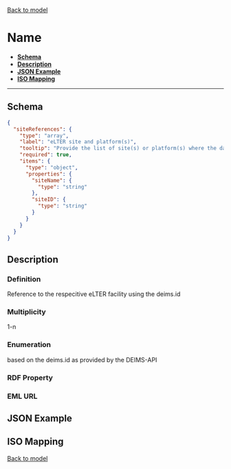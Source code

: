 [Back to model](_base.md)

# Name

- **[Schema](#schema)**
- **[Description](#description)**
- **[JSON Example](#json-example)**
- **[ISO Mapping](#iso-mapping)**
---
## Schema
```json
{
  "siteReferences": {
    "type": "array",
    "label": "eLTER site and platform(s)",
    "tooltip": "Provide the list of site(s) or platform(s) where the dataset has been collected.",
    "required": true,
    "items": {
      "type": "object",
      "properties": {
        "siteName": {
          "type": "string"
        },
        "siteID": {
          "type": "string"
        }
      }
    }
  }
}
```
## Description
### Definition
Reference to the respecitive eLTER facility using the deims.id
### Multiplicity
1-n
### Enumeration
based on the deims.id as provided by the DEIMS-API
### RDF Property
### EML URL

## JSON Example
## ISO Mapping

[Back to model](_base.md)
